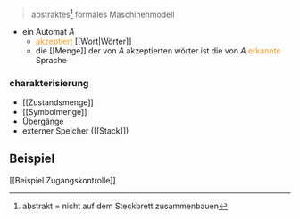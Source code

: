 > abstraktes[^1] formales Maschinenmodell

- ein Automat $A$
	- <span style="color:rgb(245, 154, 35)">akzeptiert</span> [[Wort|Wörter]]
	- die [[Menge]] der von $A$ akzeptierten wörter ist die von $A$ <span style="color:rgb(245, 154, 35)">erkannte</span> Sprache

### charakterisierung
- [[Zustandsmenge]]
- [[Symbolmenge]]
- Übergänge
- externer Speicher ([[Stack]])

## Beispiel
[[Beispiel Zugangskontrolle]]


[^1]: abstrakt = nicht auf dem Steckbrett zusammenbauen